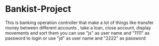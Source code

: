 # Bankist-Project
This is banking operation controller that make a lot of things like transfer money between different accounts , take a loan, close account, display movements and sort them
 you can use "js" as user name and "1111" as password to login or use "jd" as user name and "2222" as password
